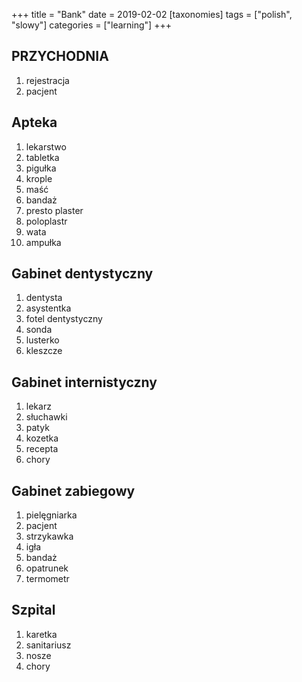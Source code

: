 +++
title = "Bank"
date = 2019-02-02
[taxonomies]
tags = ["polish", "slowy"]
categories = ["learning"]
+++
## PRZYCHODNIA

1. rejestracja
2. pacjent

## Apteka

1. lekarstwo
2. tabletka
3. pigułka
4. krople
5. maść
6. bandaż
7. presto plaster
8. poloplastr
9. wata
10. ampułka

## Gabinet dentystyczny

1. dentysta
2. asystentka
3. fotel dentystyczny
4. sonda
5. lusterko
6. kleszcze

## Gabinet internistyczny

1. lekarz
2. słuchawki
3. patyk
4. kozetka
5. recepta
6. chory

## Gabinet zabiegowy

1. pielęgniarka
2. pacjent
3. strzykawka
4. igła
5. bandaż
6. opatrunek
7. termometr

## Szpital

1. karetka
2. sanitariusz
3. nosze
4. chory